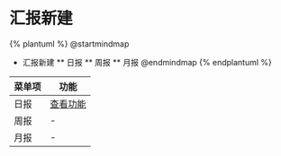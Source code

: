 # 汇报新建



{% plantuml %}
@startmindmap
* 汇报新建
** 日报
** 周报
** 月报
@endmindmap
{% endplantuml %}




| 菜单项      |  功能  |
| --------   |   ----  |
|日报|[查看功能](func/IbzDailyDailyMobEditView.md)|
|周报|-|
|月报|-|

